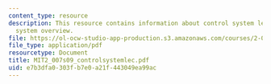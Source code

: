 ```yaml
---
content_type: resource
description: This resource contains information about control system lecture and control
  system overview.
file: https://ol-ocw-studio-app-production.s3.amazonaws.com/courses/2-007-design-and-manufacturing-i-spring-2009/e7b3dfa0303fb7e0a21f443049ea99ac_MIT2_007s09_controlsystemlec.pdf
file_type: application/pdf
resourcetype: Document
title: MIT2_007s09_controlsystemlec.pdf
uid: e7b3dfa0-303f-b7e0-a21f-443049ea99ac
---
```

